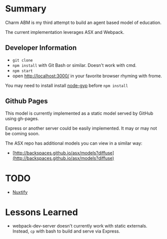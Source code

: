 # Summary

Charm ABM is my third attempt to build an agent based model of education.

The current implementation leverages ASX and Webpack.

## Developer Information
* `git clone`
* `npm install` with Git Bash or similar. Doesn't work with cmd.
* `npm start`
* open [http://localhost:3000/](http://localhost:3000/) in your favorite browser rhyming with frome.

You may need to install install [node-gyp](https://github.com/nodejs/node-gyp) before `npm install`

## Github Pages

This model is currently implemented as a static model served by GitHub using gh-pages.

Express or another server could be easily implemented. It may or may not be coming soon.

The ASX repo has additional models you can view in a similar way:
* [http://backspaces.github.io/asx/models?diffuse](http://backspaces.github.io/asx/models?diffuse)

# TODO
* [Nuxtify](https://github.com/nuxt-community/express-template)

# Lessons Learned
* webpack-dev-server doesn't currently work with static externals. Instead, `cp` with bash to build and serve via Express.
